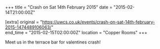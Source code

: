 +++
title = "Crash on Sat 14th February 2015"
date = "2015-02-14T21:00:00Z"

[extra]
original = "https://uwcs.co.uk/events/crash-on-sat-14th-february-2015-1474489106063/"    
end_time = "2015-02-15T02:00:00Z"
location = "Copper Rooms"
+++

Meet us in the terrace bar for valentines crash\!

